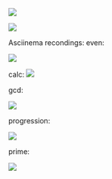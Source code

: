 <a href="https://codeclimate.com/github/codeclimate/codeclimate/maintainability"><img src="https://api.codeclimate.com/v1/badges/a99a88d28ad37a79dbf6/maintainability" /></a>

![](https://github.com/uzoc11/frontend-project-lvl1/workflows/badge.svg)


Asciinema recondings:
even:

<a href="https://asciinema.org/a/ObwaQcGNG6u1GtPhL4utIHB39" target="_blank"><img src="https://asciinema.org/a/ObwaQcGNG6u1GtPhL4utIHB39.svg" /></a>

calc:
<a href="https://asciinema.org/a/ObwaQcGNG6u1GtPhL4utIHB39" target="_blank"><img src="https://asciinema.org/a/ObwaQcGNG6u1GtPhL4utIHB39.svg" /></a>

gcd:

<a href="https://asciinema.org/a/mUSSR6xc0LRIi6ZaPZRCw09Kg" target="_blank"><img src="https://asciinema.org/a/mUSSR6xc0LRIi6ZaPZRCw09Kg.svg" /></a>

progression:

<a href="https://asciinema.org/a/k8z9UshOTRaP0Wzj957X0FZxv" target="_blank"><img src="https://asciinema.org/a/k8z9UshOTRaP0Wzj957X0FZxv.svg" /></a>

prime:

<a href="https://asciinema.org/a/yui2onirpIEYVBscSktBZ20Z7" target="_blank"><img src="https://asciinema.org/a/yui2onirpIEYVBscSktBZ20Z7.svg" /></a>